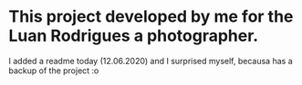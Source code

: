 # This project developed by me for the Luan Rodrigues a photographer.


I added a readme today (12.06.2020) and I surprised myself, becausa has a backup of the project :o
